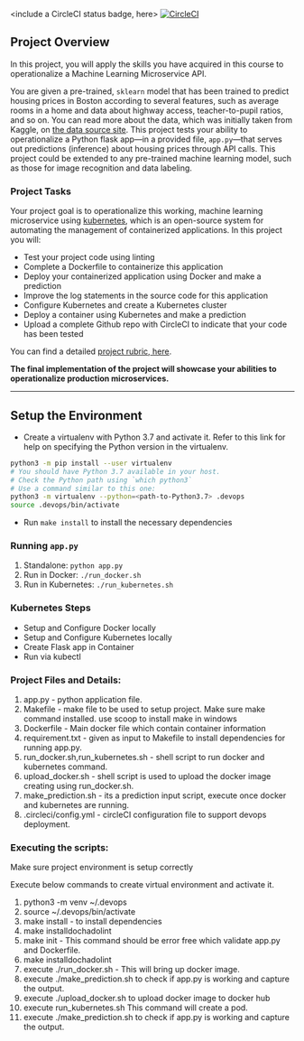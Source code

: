 <include a CircleCI status badge, here>
[![CircleCI](https://circleci.com/gh/damodharanr/DevOps_Microservices/tree/master.svg?style=svg)](https://circleci.com/gh/damodharanr/DevOps_Microservices/tree/master)

## Project Overview

In this project, you will apply the skills you have acquired in this course to operationalize a Machine Learning Microservice API. 

You are given a pre-trained, `sklearn` model that has been trained to predict housing prices in Boston according to several features, such as average rooms in a home and data about highway access, teacher-to-pupil ratios, and so on. You can read more about the data, which was initially taken from Kaggle, on [the data source site](https://www.kaggle.com/c/boston-housing). This project tests your ability to operationalize a Python flask app—in a provided file, `app.py`—that serves out predictions (inference) about housing prices through API calls. This project could be extended to any pre-trained machine learning model, such as those for image recognition and data labeling.

### Project Tasks

Your project goal is to operationalize this working, machine learning microservice using [kubernetes](https://kubernetes.io/), which is an open-source system for automating the management of containerized applications. In this project you will:
* Test your project code using linting
* Complete a Dockerfile to containerize this application
* Deploy your containerized application using Docker and make a prediction
* Improve the log statements in the source code for this application
* Configure Kubernetes and create a Kubernetes cluster
* Deploy a container using Kubernetes and make a prediction
* Upload a complete Github repo with CircleCI to indicate that your code has been tested

You can find a detailed [project rubric, here](https://review.udacity.com/#!/rubrics/2576/view).

**The final implementation of the project will showcase your abilities to operationalize production microservices.**

---

## Setup the Environment

* Create a virtualenv with Python 3.7 and activate it. Refer to this link for help on specifying the Python version in the virtualenv. 
```bash
python3 -m pip install --user virtualenv
# You should have Python 3.7 available in your host. 
# Check the Python path using `which python3`
# Use a command similar to this one:
python3 -m virtualenv --python=<path-to-Python3.7> .devops
source .devops/bin/activate
```
* Run `make install` to install the necessary dependencies

### Running `app.py`

1. Standalone:  `python app.py`
2. Run in Docker:  `./run_docker.sh`
3. Run in Kubernetes:  `./run_kubernetes.sh`

### Kubernetes Steps

* Setup and Configure Docker locally
* Setup and Configure Kubernetes locally
* Create Flask app in Container
* Run via kubectl

### Project Files and Details:
1. app.py - python application file.
2. Makefile - make file to be used to  setup project. Make sure make command installed. use scoop to install make in windows
3. Dockerfile - Main docker file which contain container information
4. requirement.txt - given as input to Makefile to install dependencies for running app.py.
5. run_docker.sh,run_kubernetes.sh - shell script to run docker and kubernetes command.
6. upload_docker.sh - shell script is used to upload the docker image creating using run_docker.sh.
7. make_prediction.sh - its a prediction input script, execute once docker and kubernetes are running.
8. .circleci/config.yml - circleCI configuration file to support devops deployment.

### Executing the scripts:
Make sure  project environment is setup correctly

Execute below commands to create virtual environment and activate it.
1. python3 -m venv ~/.devops
2. source  ~/.devops/bin/activate
3. make install  - to install dependencies 
4. make installdochadolint
5. make init - This command should be error free which validate app.py and Dockerfile.
6. make installdochadolint 
7. execute ./run_docker.sh - This will bring up docker image.
8. execute ./make_prediction.sh to check if app.py is working and capture the output.
9. execute ./upload_docker.sh to upload docker image to docker hub
10. execute run_kubernetes.sh This command will create a pod.
11. execute ./make_prediction.sh to check if app.py is working and capture the output.
